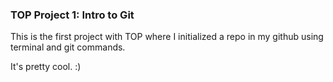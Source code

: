 ### TOP Project 1: Intro to Git ### 

This is the first project with TOP where I initialized a repo in my github using terminal and git commands. 

It's pretty cool. :) 